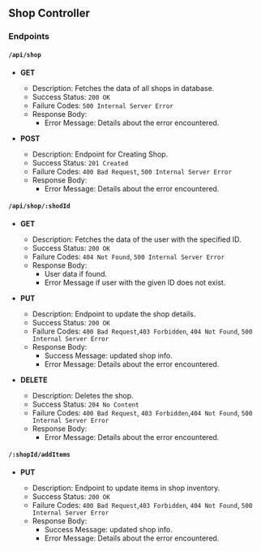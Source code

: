 ## Shop Controller

### Endpoints

#### `/api/shop`

- **GET**

  - Description: Fetches the data of all shops in database.
  - Success Status: `200 OK`
  - Failure Codes: `500 Internal Server Error`
  - Response Body:
    - Error Message: Details about the error encountered.

- **POST**

  - Description: Endpoint for Creating Shop.
  - Success Status: `201 Created`
  - Failure Codes: `400 Bad Request`, `500 Internal Server Error`
  - Response Body:
    - Error Message: Details about the error encountered.

#### `/api/shop/:shodId`

- **GET**

  - Description: Fetches the data of the user with the specified ID.
  - Success Status: `200 OK`
  - Failure Codes: `404 Not Found`, `500 Internal Server Error`
  - Response Body:
    - User data if found.
    - Error Message if user with the given ID does not exist.

- **PUT**

  - Description: Endpoint to update the shop details.
  - Success Status: `200 OK`
  - Failure Codes: `400 Bad Request`,`403 Forbidden`, `404 Not Found`, `500 Internal Server Error`
  - Response Body:
    - Success Message: updated shop info.
    - Error Message: Details about the error encountered.

- **DELETE**

  - Description: Deletes the shop.
  - Success Status: `204 No Content`
  - Failure Codes: `400 Bad Request`, `403 Forbidden`,`404 Not Found`, `500 Internal Server Error`
  - Response Body:
    - Error Message: Details about the error encountered.

#### `/:shopId/addItems`

- **PUT**

  - Description: Endpoint to update items in shop inventory.
  - Success Status: `200 OK`
  - Failure Codes: `400 Bad Request`,`403 Forbidden`, `404 Not Found`, `500 Internal Server Error`
  - Response Body:
    - Success Message: updated shop info.
    - Error Message: Details about the error encountered.
